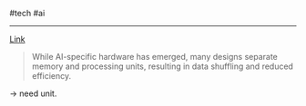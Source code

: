 #tech #ai

---
[Link](https://www.marktechpost.com/2023/08/14/ibm-researchers-introduce-an-analog-ai-chip-for-deep-learning-inference-showcasing-critical-building-blocks-of-a-scalable-mixed-signal-architecture/)
> While AI-specific hardware has emerged, many designs separate memory and processing units, resulting in data shuffling and reduced efficiency.

→ need unit.
